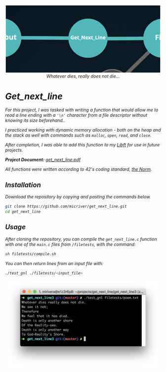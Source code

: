 <p align="center">
  <div align="center">
   <img src="https://github.com/micriver/get_next_line/blob/master/assets/gnl_graph_2.png?raw=true" width="500px"</img><br>
    <em><i>Whatever dies, really does not die...</i><em>
  </div>
</p>

# Get_next_line

For this project, I was tasked with writing a function that would allow me to read a line ending with a ```'\n'``` character from a file descriptor without knowing its size beforehand.. 

I practiced working with dynamic memory allocation - both on the heap and the stack as well with commands such as ```malloc```, ```open```, ```read```, and ```close```.

After completion, I was able to add this function to my [Libft](https://github.com/micriver/Libft.git) for use in future projects.

**Project Document:**
[get_next_line.pdf](https://github.com/micriver/get_next_line/blob/master/docs/get_next_line.en.pdf)

All functions were written according to 42's coding standard,
[the Norm](https://github.com/micriver/docs/norme.en%20.pdf).


## Installation

Download the repository by copying and pasting the commands below.

```bash
git clone https://github.com/micriver/get_next_line.git
cd get_next_line
```

## Usage

After cloning the repository, you can compile the ```get_next_line.c``` function with one of the ```main.c``` files from ```/filetests```, with the command:

```bash
sh filetests/compile.sh
```
You can then return lines from an input file with:

```bash
./test_gnl ./filetests/<input_file>
```

![Poem.txt output](https://github.com/micriver/get_next_line/blob/master/assets/test_gnl_run_command.png)
